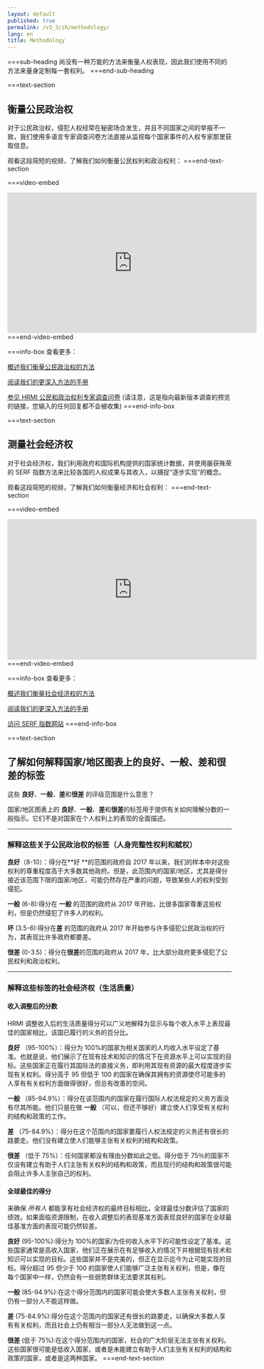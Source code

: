 ```yaml
---
layout: default
published: true
permalink: /v3_3/zh/methodology/
lang: en
title: Methodology
---
```


===sub-heading
尚没有一种万能的方法来衡量人权表现，因此我们使用不同的方法来量身定制每一套权利。
===end-sub-heading

===text-section

## 衡量公民政治权

对于公民政治权，侵犯人权经常在秘密场合发生，并且不同国家之间的举报不一致，我们使用多语言专家调查问卷方法直接从监视每个国家事件的人权专家那里获取信息。

观看这段简短的视频，了解我们如何衡量公民权利和政治权利：
===end-text-section

===video-embed

<iframe width="560" height="315" src="https://www.youtube.com/embed/EwwTHRH_tpk" frameborder="0" allow="accelerometer; autoplay; clipboard-write; encrypted-media; gyroscope; picture-in-picture" allowfullscreen></iframe>
===end-video-embed

===info-box
查看更多：

<a href="https://humanrightsmeasurement.org/zh/%e6%96%b9%e6%b3%95/%e6%a6%82%e8%a7%88/" target="_blank">概述我们衡量公民政治权的方法</a>

<a href="https://humanrightsmeasurement.org/zh/%e6%96%b9%e6%b3%95%e6%89%8b%e5%86%8c/" target="_blank">阅读我们的更深入方法的手册</a>

<a href="https://ugeorgia.ca1.qualtrics.com/jfe/preview/SV_23G3hqMwaEfDBCC?Q_CHL=preview&Q_SurveyVersionID=current" target="_blank">参见 HRMI 公民和政治权利专家调查问卷</a>
(请注意，这是指向最新版本调查的预览的链接，您输入的任何回复都不会被收集)
===end-info-box

===text-section

## 测量社会经济权

对于社会经济权，我们利用政府和国际机构提供的国家统计数据，并使用屡获殊荣的 SERF 指数方法来比较各国的人权成果与其收入，以捕捉“逐步实现”的概念。

观看这段简短的视频，了解我们如何衡量经济和社会权利：
===end-text-section

===video-embed

<iframe width="560" height="315" src="https://www.youtube.com/embed/7Kplyg_Fmv4" frameborder="0" allow="accelerometer; autoplay; clipboard-write; encrypted-media; gyroscope; picture-in-picture" allowfullscreen></iframe>
===end-video-embed

===info-box
查看更多：

<a href="https://humanrightsmeasurement.org/zh/%e6%96%b9%e6%b3%95/measuring-economic-social-rights/" target="_blank">概述我们衡量社会经济权的方法</a>

<a href="https://humanrightsmeasurement.org/zh/%e6%96%b9%e6%b3%95%e6%89%8b%e5%86%8c/" target="_blank">阅读我们的更深入方法的手册</a>

<a href="https://serfindex.uconn.edu/" target="_blank">访问 SERF 指数网站</a>
===end-info-box

===text-section

## 了解如何解释国家/地区图表上的良好、一般、差和很差的标签

这些 **良好**、**一般**、**差**和**很差** 的评级范围是什么意思？

国家/地区图表上的 **良好**、**一般**、**差**和**很差**的标签用于提供有关如何理解分数的一般指示。它们不是对国家在个人权利上的表现的全面描述。

---

### 解释这些关于公民政治权的标签（人身完整性权利和赋权）

**良好**（8-10）：得分在**好 **的范围的政府自 2017 年以来，我们的样本中对这些权利的尊重程度高于大多数其他政府。但是，此范围内的国家/地区，尤其是得分接近该范围下限的国家/地区，可能仍然存在严重的问题，导致某些人的权利受到侵犯。

**一般** (6-8):得分在 **一般** 的范围的政府从 2017 年开始，比很多国家尊重这些权利，但是仍然侵犯了许多人的权利。

**坏** (3.5-6):得分在**差** 的范围的政府从 2017 年开始参与许多侵犯公民政治权的行为，其表现比许多政府都要差。

**很差** (0-3.5)：得分在**很差**的范围的政府从 2017 年，比大部分政府更多侵犯了公民权利和政治权利。

---

### 解释这些标签的社会经济权（生活质量）

#### 收入调整后的分数

HRMI 调整收入后的生活质量得分可以广义地解释为显示与每个收入水平上表现最佳的国家相比，该国已履行的义务的百分比。

**良好** （95-100%）：得分为 100%的国家为相关国家的人均收入水平设定了基准。也就是说，他们展示了在现有技术和知识的情况下在资源水平上可以实现的目标。这些国家正在履行其国际法的直接义务，即利用其现有资源的最大程度逐步实现有关权利。得分高于 95 但低于 100 的国家在确保其拥有的资源使尽可能多的人享有有关权利方面做得很好，但总有改善的空间。

**一般** （85-94.9%）：得分在该范围内的国家在履行国际人权法规定的义务方面没有尽其所能。他们只是在做 **一般** （可以，但还不够好）建立使人们享受有关权利的结构和政策的工作。

**差** （75-84.9%）：得分在这个范围内的国家要履行人权法规定的义务还有很长的路要走。他们没有建立使人们能够主张有关权利的结构和政策。

**很差** （低于 75%）：任何国家都没有理由分数如此之低。得分低于 75％的国家不仅没有建立有助于人们主张有关权利的结构和政策，而且现行的结构和政策很可能会阻止许多人主张自己的权利。

#### 全球最佳的得分

来确保 _所有人_ 都能享有社会经济权的最终目标相比，全球最佳分数评估了国家的绩效。如果面临资源限制，在收入调整后的表现基准方面表现良好的国家在全球最佳基准方面的表现可能仍然较差。

**良好** (95-100%):得分为 100%的国家/为任何收入水平下的可能性设定了基准。这些国家通常是高收入国家，他们正在展示在有足够收入的情况下并根据现有技术和知识可以实现的目标。这些国家并不是完美的，但正在显示迄今为止可能实现的目标。得分超过 95 但少于 100 的国家使人们能够广泛主张有关权利，但是，像在每个国家中一样，仍然会有一些弱势群体无法要求其权利。

**一般** (85-94.9%):在这个得分范围内的国家可能会使大多数人主张有关权利，但仍有一部分人不能这样做。

**差** (75-84.9%):得分在这个范围内的国家还有很长的路要走，以确保大多数人享有有关权利，而且社会上仍有相当一部分人无法做到这一点。

**很差** (低于 75%):在这个得分范围内的国家，社会的广大阶层无法主张有关权利。这些国家很可能是低收入国家，或者是未能建立有助于人们主张有关权利的结构和政策的国家，或者是这两种国家。
===end-text-section
